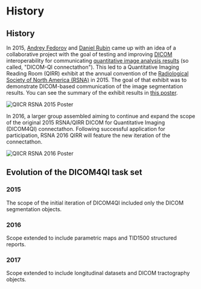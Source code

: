 # History

## History

In 2015, [Andrey Fedorov](http://fedorov.github.io) and [Daniel Rubin](https://med.stanford.edu/profiles/daniel-rubin) came up with an idea of a collaborative project with the goal of testing and improving [DICOM](http://dicom.nema.org/Dicom/about-DICOM.html) interoperability for communicating [quantitative image analysis results](https://peerj.com/articles/2057/) \(so called, "DICOM-QI connectathon"\). This led to a Quantitative Imaging Reading Room \(QIRR\) exhibit at the annual convention of the [Radiological Society of North America \(RSNA\)](http://rsna.org) in 2015. The goal of that exhibit was to demonstrate DICOM-based communication of the image segmentation results. You can see the summary of the exhibit results in [this poster](https://dx.doi.org/10.6084/m9.figshare.1619877.v1).

![QIICR RSNA 2015 Poster](https://github.com/qiicr/dicom4qi/tree/7ac34ccdf4477ff6e51ff8d5528794fcc4cfd4c9/intro/images/QIICR-RSNA2015-poster.png)

In 2016, a larger group assembled aiming to continue and expand the scope of the original 2015 RSNA/QIRR DICOM for Quantitative Imaging \(DICOM4QI\) connectathon. Following successful application for participation, RSNA 2016 QIRR will feature the new iteration of the connectathon.

![QIICR RSNA 2016 Poster](https://github.com/qiicr/dicom4qi/tree/7ac34ccdf4477ff6e51ff8d5528794fcc4cfd4c9/intro/images/QIICR-RSNA2016-poster.jpg)

## Evolution of the DICOM4QI task set

### 2015

The scope of the initial iteration of DICOM4QI included only the DICOM segmentation objects.

### 2016

Scope extended to include parametric maps and TID1500 structured reports.

### 2017

Scope extended to include longitudinal datasets and DICOM tractography objects.

